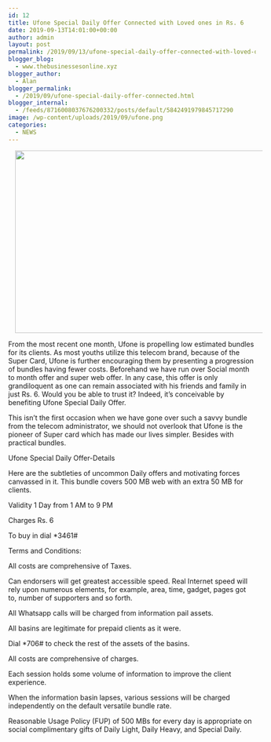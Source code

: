 ```yaml
---
id: 12
title: Ufone Special Daily Offer Connected with Loved ones in Rs. 6
date: 2019-09-13T14:01:00+00:00
author: admin
layout: post
permalink: /2019/09/13/ufone-special-daily-offer-connected-with-loved-ones-in-rs-6/
blogger_blog:
  - www.thebusinessesonline.xyz
blogger_author:
  - Alan
blogger_permalink:
  - /2019/09/ufone-special-daily-offer-connected.html
blogger_internal:
  - /feeds/8716008037676200332/posts/default/5842491979845717290
image: /wp-content/uploads/2019/09/ufone.png
categories:
  - NEWS
---
```

<div dir="ltr" style="text-align: left;">
  <div style="clear: both; text-align: center;">
    <a href="http://thebusinessesonline.xyz/wp-content/uploads/2019/09/ufone.png" style="margin-left: 1em; margin-right: 1em;"><img border="0" data-original-height="388" data-original-width="664" height="372" src="http://thebusinessesonline.xyz/wp-content/uploads/2019/09/ufone-300x175.png" width="640" /></a>
  </div>
  
  <p>
    From the most recent one month, Ufone is propelling low estimated bundles for its clients. As most youths utilize this telecom brand, because of the Super Card, Ufone is further encouraging them by presenting a progression of bundles having fewer costs. Beforehand we have run over Social month to month offer and super web offer. In any case, this offer is only grandiloquent as one can remain associated with his friends and family in just Rs. 6. Would you be able to trust it? Indeed, it&#8217;s conceivable by benefiting Ufone Special Daily Offer.
  </p>
  
  <p>
    This isn&#8217;t the first occasion when we have gone over such a savvy bundle from the telecom administrator, we should not overlook that Ufone is the pioneer of Super card which has made our lives simpler. Besides with practical bundles.
  </p>
  
  <p>
    Ufone Special Daily Offer-Details
  </p>
  
  <p>
    Here are the subtleties of uncommon Daily offers and motivating forces canvassed in it. This bundle covers 500 MB web with an extra 50 MB for clients.
  </p>
  
  <p>
    Validity<span style="white-space: pre;"> </span>1 Day from 1 AM to 9 PM
  </p>
  
  <p>
    Charges<span style="white-space: pre;"> </span>Rs. 6
  </p>
  
  <p>
    To buy in dial<span style="white-space: pre;"> </span>*3461#
  </p>
  
  <p>
    Terms and Conditions:
  </p>
  
  <p>
    All costs are comprehensive of Taxes.
  </p>
  
  <p>
    Can endorsers will get greatest accessible speed. Real Internet speed will rely upon numerous elements, for example, area, time, gadget, pages got to, number of supporters and so forth.
  </p>
  
  <p>
    All Whatsapp calls will be charged from information pail assets.
  </p>
  
  <p>
    All basins are legitimate for prepaid clients as it were.
  </p>
  
  <p>
    Dial *706# to check the rest of the assets of the basins.
  </p>
  
  <p>
    All costs are comprehensive of charges.
  </p>
  
  <p>
    Each session holds some volume of information to improve the client experience.
  </p>
  
  <p>
    When the information basin lapses, various sessions will be charged independently on the default versatile bundle rate.
  </p>
  
  <p>
    Reasonable Usage Policy (FUP) of 500 MBs for every day is appropriate on social complimentary gifts of Daily Light, Daily Heavy, and Special Daily.
  </p>
</div>